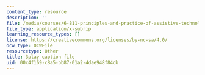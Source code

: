 ```yaml
---
content_type: resource
description: ''
file: /media/courses/6-811-principles-and-practice-of-assistive-technology-fall-2014/00c4f169c8a5bb8701a24dae948f84cb_x18bMLW4eO4.srt
file_type: application/x-subrip
learning_resource_types: []
license: https://creativecommons.org/licenses/by-nc-sa/4.0/
ocw_type: OCWFile
resourcetype: Other
title: 3play caption file
uid: 00c4f169-c8a5-bb87-01a2-4dae948f84cb
---
```

